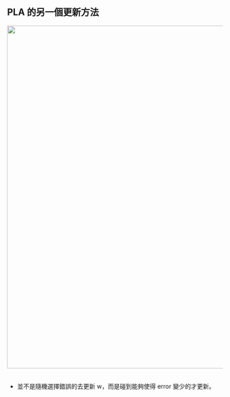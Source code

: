 PLA 的另一個更新方法
---
<div align=center> <img src="https://github.com/AvisChiu/Machine_learning_practice/blob/master/pocket%20algorithm/pocket.PNG" width="800",height="600"/></div>
<br/>

* 並不是隨機選擇錯誤的去更新 w，而是碰到能夠使得 error 變少的才更新。
